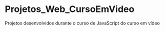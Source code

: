 # Projetos_Web_CursoEmVideo
 Projetos desenvolvidos durante o curso de JavaScript do curso em vídeo
